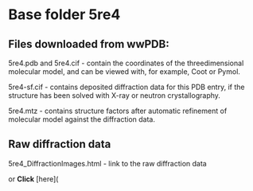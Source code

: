 # Base folder 5re4

## Files downloaded from wwPDB:

5re4.pdb and 5re4.cif - contain the coordinates of the threedimensional molecular model, and can be viewed with, for example, Coot or Pymol.

5re4-sf.cif - contains deposited diffraction data for this PDB entry, if the structure has been solved with X-ray or neutron crystallography.

5re4.mtz - contains structure factors after automatic refinement of molecular model against the diffraction data.

## Raw diffraction data

5re4_DiffractionImages.html - link to the raw diffraction data 

or **Click** [here](  <body>
      <script type="text/javascript">
    window.location.href = "https://zenodo.org/record/3730483) 

## Data Summary
|   | Resolution | Completeness| I/$\boldsymbol{\sigma}$ |
|---|-------------:|----------------:|--------------:|
|   |1.88|98.2  %|<img width=50/>3.300|

|   | **R-work**| **R-free**   
|---|-------------:|----------------:|           
||0.1990|0.2660|

|   |**MolProbity<br>score**| **Ramachandran<br>outliers** 
|---|-------------:|----------------:|
||1.83|0.33 %|

## Other relevant links 
**PDBe**:  https://www.ebi.ac.uk/pdbe/entry/pdb/5re4
 
**PDBr**: https://www.rcsb.org/structure/5re4 

